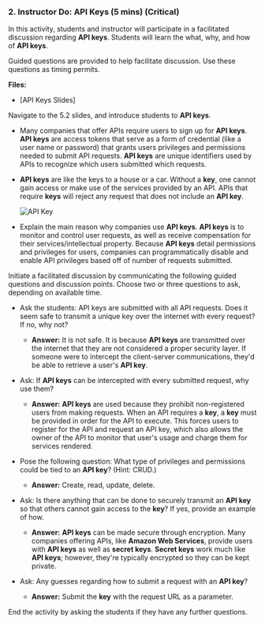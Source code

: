 ### 2. Instructor Do: API Keys (5 mins) (Critical)

In this activity, students and instructor will participate in a facilitated discussion regarding **API keys**. Students will learn the what, why, and how of **API keys**.

Guided questions are provided to help facilitate discussion. Use these questions as timing permits.

**Files:**

* [API Keys Slides]

Navigate to the 5.2 slides, and introduce students to **API keys**.

* Many companies that offer APIs require users to sign up for **API keys**. **API keys** are access tokens that serve as a form of credential (like a user name or password) that grants users privileges and permissions needed to submit API requests. **API keys** are unique identifiers used by APIs to recognize which users submitted which requests.

* **API keys** are like the keys to a house or a car. Without a **key**, one cannot gain access or make use of the services provided by an API. APIs that require **keys** will reject any request that does not include an **API key**.

  ![API Key](https://image.shutterstock.com/image-vector/lady-holding-key-put-lock-600w-670094866.jpg)

* Explain the main reason why companies use **API keys**. **API keys** is to monitor and control user requests, as well as receive compensation for their services/intellectual property. Because **API keys** detail permissions and privileges for users, companies can programmatically disable and enable API privileges based off of number of requests submitted.

Initiate a facilitated discussion by communicating the following guided questions and discussion points. Choose two or three questions to ask, depending on available time.

* Ask the students: API keys are submitted with all API requests. Does it seem safe to transmit a unique key over the internet with every request? If no, why not?

  * **Answer:** It is not safe. It is because **API keys** are transmitted over the internet that they are not considered a proper security layer. If someone were to intercept the client-server communications, they'd be able to retrieve a user's **API key**.

* Ask: If **API keys** can be intercepted with every submitted request, why use them?

  * **Answer:** **API keys** are used because they prohibit non-registered users from making requests. When an API requires a **key**, a **key** must be provided in order for the API to execute. This forces users to register for the API and request an API key, which also allows the owner of the API to monitor that user's usage and charge them for services rendered.

* Pose the following question: What type of privileges and permissions could be tied to an **API key**? (Hint: CRUD.)

  * **Answer:** Create, read, update, delete.

* Ask: Is there anything that can be done to securely transmit an **API key** so that others cannot gain access to the **key**? If yes, provide an example of how.

  * **Answer:** **API keys** can be made secure through encryption. Many companies offering APIs, like **Amazon Web Services**, provide users with **API keys** as well as **secret keys**. **Secret keys** work much like **API keys**; however, they're typically encrypted so they can be kept private.

* Ask: Any guesses regarding how to submit a request with an **API key**?

  * **Answer:** Submit the **key** with the request URL as a parameter.

End the activity by asking the students if they have any further questions.
